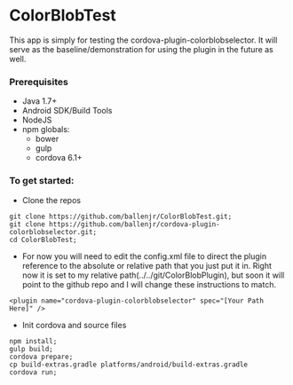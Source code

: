 # ColorBlobTest
This app is simply for testing the cordova-plugin-colorblobselector. It will serve as the baseline/demonstration for using the plugin in the future as well.

### Prerequisites
- Java 1.7+
- Android SDK/Build Tools
- NodeJS
 - npm globals:
   - bower
    - gulp
    - cordova 6.1+

### To get started:
- Clone the repos
```
git clone https://github.com/ballenjr/ColorBlobTest.git;
git clone https://github.com/ballenjr/cordova-plugin-colorblobselector.git;
cd ColorBlobTest;
```
- For now you will need to edit the config.xml file to direct the plugin reference to the absolute or relative path that you just put it in. Right now it is set to my relative path(../../git/ColorBlobPlugin), but soon it will point to the github repo and I will change these instructions to match.
```
<plugin name="cordova-plugin-colorblobselector" spec="[Your Path Here]" />
```
- Init cordova and source files
```
npm install;
gulp build;
cordova prepare;
cp build-extras.gradle platforms/android/build-extras.gradle
cordova run;
```

